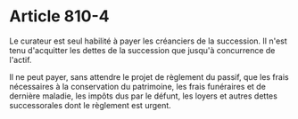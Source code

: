 # Article 810-4

Le curateur est seul habilité à payer les créanciers de la succession. Il n'est tenu d'acquitter les dettes de la succession que jusqu'à concurrence de l'actif.

Il ne peut payer, sans attendre le projet de règlement du passif, que les frais nécessaires à la conservation du patrimoine, les frais funéraires et de dernière maladie, les impôts dus par le défunt, les loyers et autres dettes successorales dont le règlement est urgent.
